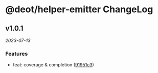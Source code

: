 # @deot/helper-emitter ChangeLog

## v1.0.1

_2023-07-13_

### Features

- feat: coverage & completion ([91951c3](https://github.com/deot/helper/commit/91951c379dad6939f7520b02717ed1441f28bd9d))
